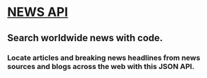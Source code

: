 # <a href="https://newsapi.org/" target="_blank">NEWS API</a>

## Search worldwide news with code.

### Locate articles and breaking news headlines from news sources and blogs across the web with this JSON API.
